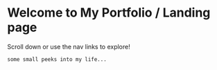 # Welcome to My Portfolio / Landing page

Scroll down or use the nav links to explore! 

`some small peeks into my life...`

